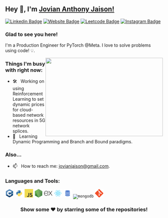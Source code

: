## Hey 👋, I'm [Jovian Anthony Jaison!](https://github.com/jovianjaison/)

[![Linkedin Badge](https://img.shields.io/badge/-LinkedIn-0e76a8?style=flat-square&logo=Linkedin&logoColor=white)](https://www.linkedin.com/in/jovianjaison/)
[![Website Badge](https://img.shields.io/badge/Website-3b5998?style=flat-square&logo=google-chrome&logoColor=white)]()
[![Leetcode Badge](https://img.shields.io/badge/-LeetCode-FFA116?style=flat-square&logo=LeetCode&logoColor=white)](https://leetcode.com/jovianjaison/)
[![Instagram Badge](https://img.shields.io/badge/-Instagram-e4405f?style=flat-square&logo=Instagram&logoColor=white)](https://www.instagram.com/jovian_jaison/)

### Glad to see you here!

I'm a Production Engineer for PyTorch @Meta. I love to solve problems using code! 💡. 

<img align="right" height="250" width="375" alt="" src="https://media.tenor.com/-UygBh3nnfEAAAAC/coding.gif" />

### Things I'm busy with right now:

- 🛠 &nbsp; Working on using Reinforcement Learning to set dynamic prices for cloud-based network resources in 5G network splices. 
- 🚀 &nbsp; Learning Dynamic Programming and Branch and Bound paradigms.

### Also...

- 📫 &nbsp; How to reach me: jovianjaison@gmail.com.

### Languages and Tools:

<code><img height="27" src="https://raw.githubusercontent.com/github/explore/80688e429a7d4ef2fca1e82350fe8e3517d3494d/topics/cpp/cpp.png" alt="cpp"></code>
<code><img height="27" src="https://raw.githubusercontent.com/github/explore/80688e429a7d4ef2fca1e82350fe8e3517d3494d/topics/python/python.png" alt="python"></code>
<code><img height="27" src="https://raw.githubusercontent.com/github/explore/80688e429a7d4ef2fca1e82350fe8e3517d3494d/topics/javascript/javascript.png" alt="javascript"></code>
<code><img height="27" src="https://raw.githubusercontent.com/github/explore/80688e429a7d4ef2fca1e82350fe8e3517d3494d/topics/nodejs/nodejs.png" alt="nodejs"></code>
<code><img height="27" src="https://raw.githubusercontent.com/devicons/devicon/master/icons/express/express-original.svg" alt="expressjs"></code>
<code><img height="27" src="https://raw.githubusercontent.com/github/explore/80688e429a7d4ef2fca1e82350fe8e3517d3494d/topics/react/react.png" alt="react"></code>
<code><img height="27" src="https://raw.githubusercontent.com/github/explore/80688e429a7d4ef2fca1e82350fe8e3517d3494d/topics/sql/sql.png" alt="sql"></code>
<code><img height="27" src="https://encrypted-tbn0.gstatic.com/images?q=tbn%3AANd9GcSTTzPAw-55ssm1Im594xYZ9eRQu2JylrkYLg&usqp=CAU" alt="mongodb"></code>
<code><img height="27" src="https://raw.githubusercontent.com/devicons/devicon/master/icons/git/git-original.svg" alt="git"></code>

<!--
<code><img height="25" src="https://raw.githubusercontent.com/github/explore/80688e429a7d4ef2fca1e82350fe8e3517d3494d/topics/sass/sass.png" alt="sass"></code>
-->



<div align="center">

### Show some ❤️ by starring some of the repositories!

</div>

<!--
References:
https://github.com/iampavangandhi/iampavangandhi/blob/master/TEMPLATE.md
-->
